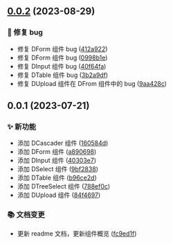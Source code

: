 ## [0.0.2](https://github.com/feihu1024/antd-plus-ui/compare/0.0.1...0.0.2) (2023-08-29)

### 🐛 修复 bug

- 修复 DForm 组件 bug ([412a922](https://github.com/feihu1024/antd-plus-ui/commit/412a922ed4922b6b44931fff7d2fa8e6105fe2aa))
- 修复 DForm 组件 bug ([0998b1e](https://github.com/feihu1024/antd-plus-ui/commit/0998b1ed6528357edda532abd000489908d5d30b))
- 修复 DInput 组件 bug ([40f64fa](https://github.com/feihu1024/antd-plus-ui/commit/40f64fa112f05379aed631c1e07f73f047746f46))
- 修复 DTable 组件 bug ([3b2a9df](https://github.com/feihu1024/antd-plus-ui/commit/3b2a9df0b3ac5c848c3aeda2fd4705463a3af10c))
- 修复 DUpload 组件在 DFrom 组件中的 bug ([9aa428c](https://github.com/feihu1024/antd-plus-ui/commit/9aa428cf8d0210fb334c13209b6bc1128d7eb459))

## 0.0.1 (2023-07-21)

### ✨ 新功能

- 添加 DCascader 组件 ([160584d](https://github.com/feihu1024/antd-plus-ui/commit/160584d47cf118ce5de3d82baf52611f771f2212))
- 添加 DForm 组件 ([a890698](https://github.com/feihu1024/antd-plus-ui/commit/a890698fe2bbed3cd3e6def674f57f23ef4482c9))
- 添加 DInput 组件 ([40303e7](https://github.com/feihu1024/antd-plus-ui/commit/40303e7cb5114b339e9d446177d6001e91cbaf0b))
- 添加 DSelect 组件 ([9bf2838](https://github.com/feihu1024/antd-plus-ui/commit/9bf2838cda242b7869886b1509943da7d3668e64))
- 添加 DTable 组件 ([b96ce2d](https://github.com/feihu1024/antd-plus-ui/commit/b96ce2df1cae4d47e1c0cfeb12b6d0a174591661))
- 添加 DTreeSelect 组件 ([788ef0c](https://github.com/feihu1024/antd-plus-ui/commit/788ef0c22fcaa21a5450823a59f7e68123c24b10))
- 添加 DUpload 组件 ([84f4697](https://github.com/feihu1024/antd-plus-ui/commit/84f4697622f7221459709f10d0c9fe8f2eb05fc9))

### 📚 文档变更

- 更新 readme 文档，更新组件概览 ([fc9ed1f](https://github.com/feihu1024/antd-plus-ui/commit/fc9ed1f23a4536fd7ef4fcad771a78200f33ae11))

